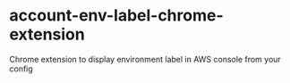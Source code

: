 # account-env-label-chrome-extension
Chrome extension to display environment label in AWS console from your config
